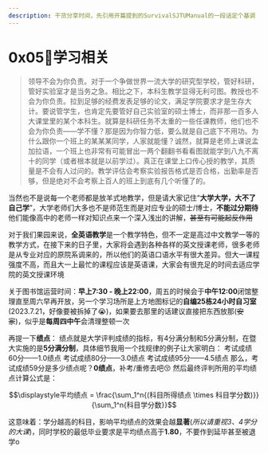 ```yaml
---
description: 干货分享时间，先引用开篇提到的SurvivalSJTUManual的一段话定个基调
---
```


# 0x05🧐学习相关

> 领导不会为你负责。对于一个争做世界一流大学的研究型学校，管好科研，管好实验室才是当务之急。相比之下，本科生教学显得无利可图。教授也不会为你负责。拉到足够的经费发表足够的论文，满足学院要求才是生存大计。要说管学生，也肯定先要管好自己实验室的硕士博士，而非那一百多人大课堂里的某个本科生。就算是科研任务不太重的一些任课教师，他们也不会为你负责——学不懂？那是因为你智力低，要么就是自己底下不用功。为什么跟你一个班上的某某某同学，人家就能懂？诚然，就算是老师上课说孟加拉语，一个班上也非常有可能冒出一两个翻翻书看看图就能学到八九不离十的同学（或者根本就是以前学过）。真正在课堂上口传心授的教学，其质量是不会有人过问的。教学评估会考察实验报告格式是否合格，出勤率是否够，但是绝对不会考察上百人的班上到底有几个听懂了的。

当然也不是说每一个老师都是放羊式地教学，但是请大家记住“**大学大学，大不了自己学**”，大学老师们大多也不是师范生而是对应专业的硕士/博士，**不能过分期待**他们能像高中的老师一样对知识点来一个深入浅出的讲解，~~甚至有可能起反作用~~

对于我们果园来说，**全英语教学**是一个教学特色，但不一定是高过中文教学一等的教学方式，在接下来的日子里，大家将会遇到各种各样的英文授课老师，很多老师是从专业对应的原院系调来的，所以他们的英语口语水平有很大差异。但大一课程强度不高，而且大一上最忙的课程应该是英语课，大家会有很充足的时间去适应学院的英文授课环境

关于图书馆运营时间：**早上7:30 - 晚上22:00**，周五的时候会于**中午12:00**闭馆整理直至周六早再开放，另一个学习场所是上方地图标记的**自编25栋24小时自习室**(2023.7.21，好像要被拆掉了😭)，如果要去那里的话建议直接把东西放那(~~安家~~)，似乎是**每周四中午**会清理整顿一次

再提一下**绩点**： 绩点就是大学评判成绩的指标，有4分满分制和5分满分制，在暨大实施的是**5分满分制**，具体细节我用一个找规律的例子让大家明白： 考试成绩60分——1.0绩点 考试成绩80分——3.0绩点 考试成绩95分——4.5绩点 那么，考试成绩59分是多少绩点呢？**0绩点**，补考/重修去吧😚 然后最终评判所用的平均绩点计算公式是：

$$\displaystyle平均绩点 = \frac{\sum_1^n{(科目所得绩点 \times 科目学分数)}}{\sum_1^n{科目学分数}}$$

这意味着：学分越高的科目，影响平均绩点的效果会越**显著**(_所以请重视3、4学分的大课_)，同时学校的最低毕业要求是平均绩点高于**1.80**，不要作到延毕甚至被退学o
